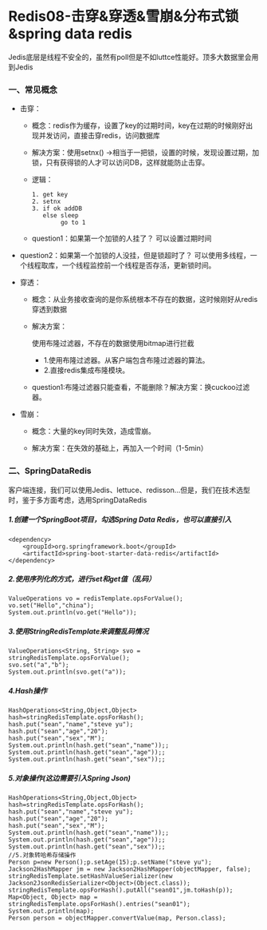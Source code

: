 # Redis08-击穿&穿透&雪崩&分布式锁&spring data redis

Jedis底层是线程不安全的，虽然有poll但是不如luttce性能好。顶多大数据里会用到Jedis

### 一、常见概念

- 击穿：

  - 概念：redis作为缓存，设置了key的过期时间，key在过期的时候刚好出现并发访问，直接击穿redis，访问数据库

  - 解决方案：使用setnx() ->相当于一把锁，设置的时候，发现设置过期，加锁，只有获得锁的人才可以访问DB，这样就能防止击穿。

  - 逻辑：

    ```
    1. get key
    2. setnx
    3. if ok addDB
       else sleep 
            go to 1
    ```

  - question1：如果第一个加锁的人挂了？ 可以设置过期时间

- question2：如果第一个加锁的人没挂，但是锁超时了？ 可以使用多线程，一个线程取库，一个线程监控前一个线程是否存活，更新锁时间。

- 穿透：

  - 概念：从业务接收查询的是你系统根本不存在的数据，这时候刚好从redis穿透到数据

  - 解决方案：

    使用布隆过滤器，不存在的数据使用bitmap进行拦截

    - 1.使用布隆过滤器。从客户端包含布隆过滤器的算法。
    - 2.直接redis集成布隆模块。

  - question1:布隆过滤器只能查看，不能删除？解决方案：换cuckoo过滤器。

- 雪崩：

  - 概念：大量的key同时失效，造成雪崩。

  - 解决方案：在失效的基础上，再加入一个时间（1-5min）

    

### 二、SpringDataRedis

客户端连接，我们可以使用Jedis、lettuce、redisson...但是，我们在技术选型时，鉴于多方面考虑，选用SpringDataRedis

##### 1.创建一个SpringBoot项目，勾选Spring Data Redis，也可以直接引入

```
<dependency>
    <groupId>org.springframework.boot</groupId>
    <artifactId>spring-boot-starter-data-redis</artifactId>
</dependency>
```

##### 2.使用序列化的方式，进行set和get值（乱码）

```
ValueOperations vo = redisTemplate.opsForValue();
vo.set("Hello","china");
System.out.println(vo.get("Hello"));
```

##### 3.使用StringRedisTemplate来调整乱码情况

```
ValueOperations<String, String> svo = stringRedisTemplate.opsForValue();
svo.set("a","b");
System.out.println(svo.get("a"));
```

##### 4.Hash操作

```
HashOperations<String,Object,Object> hash=stringRedisTemplate.opsForHash();
hash.put("sean","name","steve yu");
hash.put("sean","age","20");
hash.put("sean","sex","M");
System.out.println(hash.get("sean","name"));;
System.out.println(hash.get("sean","age"));;
System.out.println(hash.get("sean","sex"));;
```

##### 5.对象操作(这边需要引入Spring Json)

```
HashOperations<String,Object,Object> hash=stringRedisTemplate.opsForHash();
hash.put("sean","name","steve yu");
hash.put("sean","age","20");
hash.put("sean","sex","M");
System.out.println(hash.get("sean","name"));;
System.out.println(hash.get("sean","age"));;
System.out.println(hash.get("sean","sex"));;
//5.对象转哈希存储操作
Person p=new Person();p.setAge(15);p.setName("steve yu");
Jackson2HashMapper jm = new Jackson2HashMapper(objectMapper, false);
stringRedisTemplate.setHashValueSerializer(new Jackson2JsonRedisSerializer<Object>(Object.class));
stringRedisTemplate.opsForHash().putAll("sean01",jm.toHash(p));
Map<Object, Object> map = stringRedisTemplate.opsForHash().entries("sean01");
System.out.println(map);
Person person = objectMapper.convertValue(map, Person.class);
```

